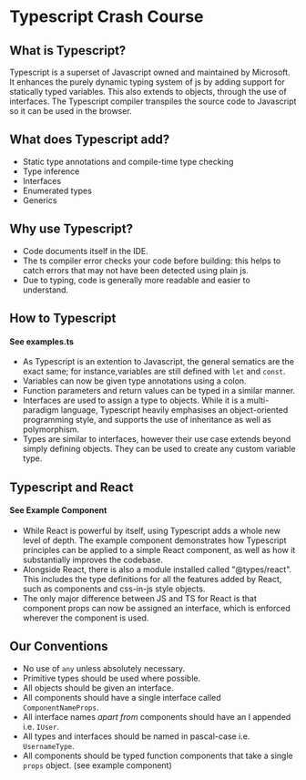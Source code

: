 # Typescript Crash Course

## What is Typescript?

Typescript is a superset of Javascript owned and maintained by Microsoft. It enhances the purely dynamic typing system of js by adding support for statically typed variables. This also extends to objects, through the use of interfaces. The Typescript compiler transpiles the source code to Javascript so it can be used in the browser.

## What does Typescript add?

- Static type annotations and compile-time type checking
- Type inference
- Interfaces
- Enumerated types
- Generics

## Why use Typescript?

- Code documents itself in the IDE.
- The ts compiler error checks your code before building: this helps to catch errors that may not have been detected using plain js.
- Due to typing, code is generally more readable and easier to understand.

## How to Typescript

#### See examples.ts

- As Typescript is an extention to Javascript, the general sematics are the exact same; for instance,variables are still defined with `let` and `const`.
- Variables can now be given type annotations using a colon.
- Function parameters and return values can be typed in a similar manner.
- Interfaces are used to assign a type to objects. While it is a multi-paradigm language, Typescript heavily emphasises an object-oriented programming style, and supports the use of inheritance as well as polymorphism.
- Types are similar to interfaces, however their use case extends beyond simply defining objects. They can be used to create any custom variable type.

## Typescript and React

#### See Example Component

- While React is powerful by itself, using Typescript adds a whole new level of depth. The example component demonstrates how Typescript principles can be applied to a simple React component, as well as how it substantially improves the codebase.
- Alongside React, there is also a module installed called "@types/react". This includes the type definitions for all the features added by React, such as components and css-in-js style objects.
- The only major difference between JS and TS for React is that component props can now be assigned an interface, which is enforced wherever the component is used.

## Our Conventions

- No use of `any` unless absolutely necessary.
- Primitive types should be used where possible.
- All objects should be given an interface.
- All components should have a single interface called `ComponentNameProps`.
- All interface names _apart from_ components should have an I appended i.e. `IUser`.
- All types and interfaces should be named in pascal-case i.e. `UsernameType`.
- All components should be typed function components that take a single `props` object. (see example component)

